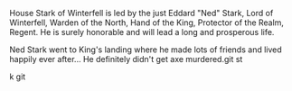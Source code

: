 House Stark of Winterfell is led by the just Eddard "Ned" Stark, Lord of
Winterfell, Warden of the North, Hand of the King, Protector of the Realm,
Regent.  He is surely honorable and will lead a long and prosperous life.


Ned Stark went to King's landing where he made lots of friends and lived
happily ever after...  He definitely didn't get axe murdered.git st

k
git 